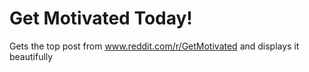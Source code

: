 # Get Motivated Today!
Gets the top post from www.reddit.com/r/GetMotivated and displays it beautifully
